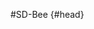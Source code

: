 #SD-Bee {#head}
<div class="description"></div>

<div class="line">
    <br>
    <br>
    <br>
</div>